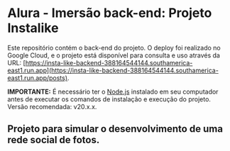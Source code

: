 # Alura - Imersão back-end: Projeto Instalike

Este repositório contém o back-end do projeto. O deploy foi realizado no Google Cloud, e o projeto está disponível para consulta e uso através da URL: [https://insta-like-backend-388164544144.southamerica-east1.run.app](https://insta-like-backend-388164544144.southamerica-east1.run.app/posts). 

**IMPORTANTE:** É necessário ter o [Node.js](https://nodejs.org/) instalado em seu computador antes de executar os comandos de instalação e execução do projeto. Versão recomendada: v20.x.x.

## Projeto para simular o desenvolvimento de uma rede social de fotos.
